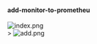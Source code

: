 #### add-monitor-to-prometheu
![index.png](https://i.loli.net/2020/11/23/TntAZ4VH2aIvj9u.png)<br/>>
![add.png](https://i.loli.net/2020/11/23/fB8gTcwWquVlNXP.png)
